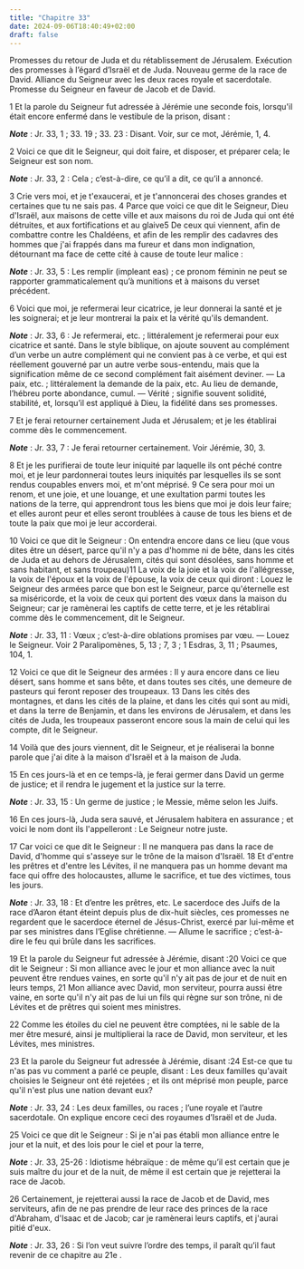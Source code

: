 ```yaml
---
title: "Chapitre 33"
date: 2024-09-06T18:40:49+02:00
draft: false
---
```



Promesses du retour de Juda et du rétablissement de Jérusalem.
Exécution des promesses à l’égard d’Israël et de Juda.
Nouveau germe de la race de David.
Alliance du Seigneur avec les deux races royale et sacerdotale.
Promesse du Seigneur en faveur de Jacob et de David.


1 Et la parole du Seigneur fut adressée à Jérémie une seconde fois, lorsqu'il était encore enfermé dans le vestibule de la prison, disant :

***Note*** :  Jr. 33, 1 ; 33. 19 ; 33. 23 : Disant. Voir, sur ce mot, Jérémie, 1, 4.


2 Voici ce que dit le Seigneur, qui doit faire, et disposer, et préparer cela; le Seigneur est son nom.

***Note*** :  Jr. 33, 2 : Cela ; c’est-à-dire, ce qu’il a dit, ce qu’il a annoncé.

3 Crie vers moi, et je t'exaucerai, et je t'annoncerai des choses grandes et certaines que tu ne sais pas. 4 Parce que voici ce que dit le Seigneur, Dieu d'Israël, aux maisons de cette ville et aux maisons du roi de Juda qui ont été détruites, et aux fortifications et au glaive5 De ceux qui viennent, afin de combattre contre les Chaldéens, et afin de les remplir des cadavres des hommes que j'ai frappés dans ma fureur et dans mon indignation, détournant ma face de cette cité à cause de toute leur malice :

***Note*** :  Jr. 33, 5 : Les remplir (impleant eas) ; ce pronom féminin ne peut se rapporter grammaticalement qu’à munitions et à maisons du verset précédent.


6 Voici que moi, je refermerai leur cicatrice, je leur donnerai la santé et je les soignerai; et je leur montrerai la paix et la vérité qu'ils demandent.

***Note*** :  Jr. 33, 6 : Je refermerai, etc. ; littéralement je refermerai pour eux cicatrice et santé. Dans le style biblique, on ajoute souvent au complément d’un verbe un autre complément qui ne convient pas à ce verbe, et qui est réellement gouverné par un autre verbe sous-entendu, mais que la signification même de ce second complément fait aisément deviner. ― La paix, etc. ; littéralement la demande de la paix, etc. Au lieu de demande, l’hébreu porte abondance, cumul. ― Vérité ; signifie souvent solidité, stabilité, et, lorsqu’il est appliqué à Dieu, la fidélité dans ses promesses.

7 Et je ferai retourner certainement Juda et Jérusalem; et je les établirai comme dès le commencement.

***Note*** :  Jr. 33, 7 : Je ferai retourner certainement. Voir Jérémie, 30, 3.

8 Et je les purifierai de toute leur iniquité par laquelle ils ont péché contre moi, et je leur pardonnerai toutes leurs iniquités par lesquelles ils se sont rendus coupables envers moi, et m'ont méprisé. 9 Ce sera pour moi un renom, et une joie, et une louange, et une exultation parmi toutes les nations de la terre, qui apprendront tous les biens que moi je dois leur faire; et elles auront peur et elles seront troublées à cause de tous les biens et de toute la paix que moi je leur accorderai.


10 Voici ce que dit le Seigneur : On entendra encore dans ce lieu (que vous dites être un désert, parce qu'il n'y a pas d'homme ni de bête, dans les cités de Juda et au dehors de Jérusalem, cités qui sont désolées, sans homme et sans habitant, et sans troupeau)11 La voix de la joie et la voix de l'allégresse, la voix de l'époux et la voix de l'épouse, la voix de ceux qui diront : Louez le Seigneur des armées parce que bon est le Seigneur, parce qu'éternelle est sa miséricorde, et la voix de ceux qui portent des vœux dans la maison du Seigneur; car je ramènerai les captifs de cette terre, et je les rétablirai comme dès le commencement, dit le Seigneur.

***Note*** :  Jr. 33, 11 : Vœux ; c’est-à-dire oblations promises par vœu. ― Louez le Seigneur. Voir 2 Paralipomènes, 5, 13 ; 7, 3 ; 1 Esdras, 3, 11 ; Psaumes, 104, 1.


12 Voici ce que dit le Seigneur des armées : Il y aura encore dans ce lieu désert, sans homme et sans bête, et dans toutes ses cités, une demeure de pasteurs qui feront reposer des troupeaux. 13 Dans les cités des montagnes, et dans les cités de la plaine, et dans les cités qui sont au midi, et dans la terre de Benjamin, et dans les environs de Jérusalem, et dans les cités de Juda, les troupeaux passeront encore sous la main de celui qui les compte, dit le Seigneur.


14 Voilà que des jours viennent, dit le Seigneur, et je réaliserai la bonne parole que j'ai dite à la maison d'Israël et à la maison de Juda.


15 En ces jours-là et en ce temps-là, je ferai germer dans David un germe de justice; et il rendra le jugement et la justice sur la terre.

***Note*** :  Jr. 33, 15 : Un germe de justice ; le Messie, même selon les Juifs.


16 En ces jours-là, Juda sera sauvé, et Jérusalem habitera en assurance ; et voici le nom dont ils l'appelleront : Le Seigneur notre juste.


17 Car voici ce que dit le Seigneur : Il ne manquera pas dans la race de David, d'homme qui s'asseye sur le trône de la maison d'Israël. 18 Et d'entre les prêtres et d'entre les Lévites, il ne manquera pas un homme devant ma face qui offre des holocaustes, allume le sacrifice, et tue des victimes, tous les jours.

***Note*** :  Jr. 33, 18 : Et d’entre les prêtres, etc. Le sacerdoce des Juifs de la race d’Aaron étant éteint depuis plus de dix-huit siècles, ces promesses ne regardent que le sacerdoce éternel de Jésus-Christ, exercé par lui-même et par ses ministres dans l’Eglise chrétienne. ― Allume le sacrifice ; c’est-à-dire le feu qui brûle dans les sacrifices.


19 Et la parole du Seigneur fut adressée à Jérémie, disant :20 Voici ce que dit le Seigneur : Si mon alliance avec le jour et mon alliance avec la nuit peuvent être rendues vaines, en sorte qu'il n'y ait pas de jour et de nuit en leurs temps, 21 Mon alliance avec David, mon serviteur, pourra aussi être vaine, en sorte qu'il n'y ait pas de lui un fils qui règne sur son trône, ni de Lévites et de prêtres qui soient mes ministres.


22 Comme les étoiles du ciel ne peuvent être comptées, ni le sable de la mer être mesuré, ainsi je multiplierai la race de David, mon serviteur, et les Lévites, mes ministres.


23 Et la parole du Seigneur fut adressée à Jérémie, disant :24 Est-ce que tu n'as pas vu comment a parlé ce peuple, disant : Les deux familles qu'avait choisies le Seigneur ont été rejetées ; et ils ont méprisé mon peuple, parce qu'il n'est plus une nation devant eux?

***Note*** :  Jr. 33, 24 : Les deux familles, ou races ; l’une royale et l’autre sacerdotale. On explique encore ceci des royaumes d’Israël et de Juda.


25 Voici ce que dit le Seigneur : Si je n'ai pas établi mon alliance entre le jour et la nuit, et des lois pour le ciel et pour la terre,

***Note*** :  Jr. 33, 25-26 : Idiotisme hébraïque : de même qu’il est certain que je suis maître du jour et de la nuit, de même il est certain que je rejetterai la race de Jacob.

26 Certainement, je rejetterai aussi la race de Jacob et de David, mes serviteurs, afin de ne pas prendre de leur race des princes de la race d'Abraham, d'Isaac et de Jacob; car je ramènerai leurs captifs, et j'aurai pitié d'eux.

***Note*** :  Jr. 33, 26 : Si l’on veut suivre l’ordre des temps, il paraît qu’il faut revenir de ce chapitre au 21e .

